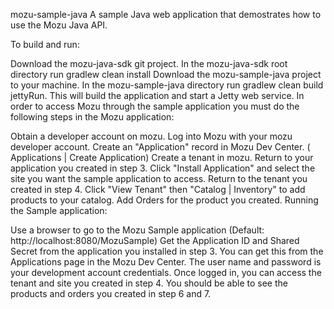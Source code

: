mozu-sample-java
A sample Java web application that demostrates how to use the Mozu Java API.

To build and run:

Download the mozu-java-sdk git project.
In the mozu-java-sdk root directory run gradlew clean install
Download the mozu-sample-java project to your machine.
In the mozu-sample-java directory run gradlew clean build jettyRun. This will build the application and start a Jetty web service.
In order to access Mozu through the sample application you must do the following steps in the Mozu application:

Obtain a developer account on mozu.
Log into Mozu with your mozu developer account.
Create an "Application" record in Mozu Dev Center. ( Applications | Create Application)
Create a tenant in mozu.
Return to your application you created in step 3. Click "Install Application" and select the site you want the sample application to access.
Return to the tenant you created in step 4. Click "View Tenant" then "Catalog | Inventory" to add products to your catalog.
Add Orders for the product you created.
Running the Sample application:

Use a browser to go to the Mozu Sample application (Default: http://localhost:8080/MozuSample)
Get the Application ID and Shared Secret from the application you installed in step 3. You can get this from the Applications page in the Mozu Dev Center.
The user name and password is your development account credentials.
Once logged in, you can access the tenant and site you created in step 4. You should be able to see the products and orders you created in step 6 and 7.